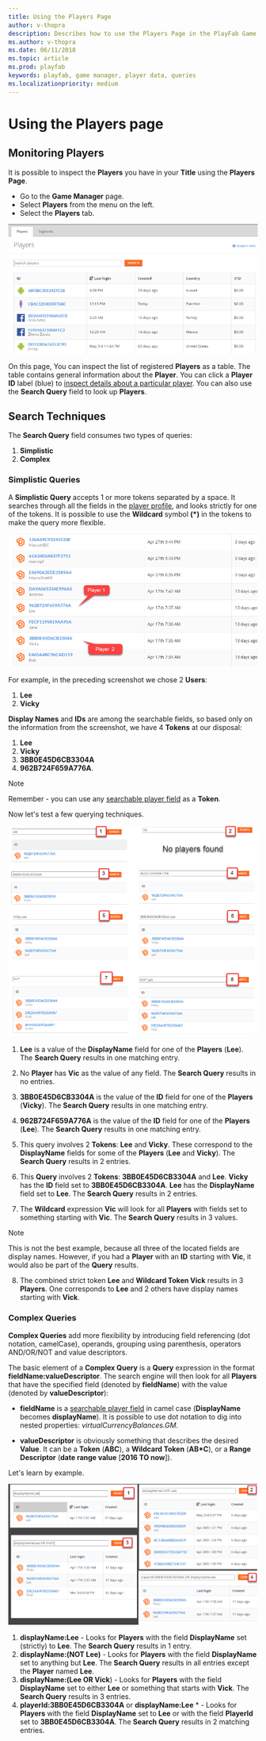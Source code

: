 ```yaml
---
title: Using the Players Page
author: v-thopra
description: Describes how to use the Players Page in the PlayFab Game Manager for simple and complex queries of player data.
ms.author: v-thopra
ms.date: 06/11/2018
ms.topic: article
ms.prod: playfab
keywords: playfab, game manager, player data, queries
ms.localizationpriority: medium
---
```


# Using the Players page

## Monitoring Players

It is possible to inspect the **Players** you have in your **Title** using the **Players Page**.

- Go to the **Game Manager** page.
- Select **Players** from the menu on the left.
- Select the **Players** tab.

![Game Manager - Players Page](media/tutorials/game-manager-players-page.png)  

On this page, You can inspect the list of registered **Players** as a table. The table contains general information about the **Player**. You can click a **Player ID** label (blue) to [inspect details about a particular player](player-details.md). You can also use the **Search Query** field to look up **Players**.

## Search Techniques

The **Search Query** field consumes two types of queries:

1. **Simplistic**
2. **Complex**

### Simplistic Queries

A **Simplistic Query** accepts 1 or more tokens separated by a space. It searches through all the fields in the [player profile](xref:titleid.playfabapi.com.admin.accountmanagement.getplayerprofile#playerprofilemodel), and looks strictly for one of the tokens. It is possible to use the **Wildcard** symbol **(*)** in the tokens to make the query more flexible.

![Game Manager - Players Page - display names and IDs](media/tutorials/game-manager-players-page-display-names-and-ids.png)  

For example, in the preceding screenshot we chose 2 **Users**:

1. **Lee**
2. **Vicky**

**Display Names** and **IDs** are among the searchable fields, so based only on the information from the screenshot, we have 4 **Tokens** at our disposal:

1. **Lee**
2. **Vicky**
3. **3BB0E45D6CB3304A**
4. **962B724F659A776A**. 

> [!NOTE] 
> Remember - you can use any [searchable player field](xref:titleid.playfabapi.com.admin.accountmanagement.getplayerprofile#playerprofilemodel) as a **Token**.

Now let's test a few querying techniques.

![Game Manager - Players Page - simplistic queries](media/tutorials/game-manager-players-page-simplistic-queries.png)  

1. **Lee** is a value of the **DisplayName** field for one of the **Players** (**Lee**). The **Search Query** results in one matching entry.

2. No **Player** has **Vic** as the value of any field. The **Search Query** results in no entries.
3. **3BB0E45D6CB3304A** is the value of the **ID** field for one of the **Players** (**Vicky**). The **Search Query** results in one matching entry.
4. **962B724F659A776A** is the value of the **ID** field for one of the **Players** (**Lee**). The **Search Query** results in one matching entry.
5. This query involves 2 **Tokens**: **Lee** and **Vicky**. These correspond to the **DisplayName** fields for some of the **Players** (**Lee** and **Vicky**). The **Search Query** results in 2 entries.
6. This **Query** involves 2 **Tokens**: **3BB0E45D6CB3304A** and **Lee**. **Vicky** has the **ID** field set to **3BB0E45D6CB3304A**. **Lee** has the **DisplayName** field set to **Lee**. The **Search Query** results in 2 entries.
7. The **Wildcard** expression **Vic** will look for all **Players** with fields set to something starting with **Vic**. The **Search Query** results in 3 values.

> [!NOTE]
> This is not the best example, because all three of the located fields are display names. However, if you had a **Player** with an **ID** starting with **Vic**, it would also be part of the **Query** results.

8. The combined strict token **Lee** and **Wildcard Token Vick** results in 3 **Players**. One corresponds to **Lee** and 2 others have display names starting with **Vick**.

### Complex Queries

**Complex Queries** add more flexibility by introducing field referencing (dot notation, camelCase), operands, grouping using parenthesis, operators AND/OR/NOT and value descriptors.

The basic element of a **Complex Query** is a **Query** expression in the format **fieldName:valueDescriptor**. The search engine will then look for all **Players** that have the  specified field (denoted by **fieldName**) with the value (denoted by **valueDescriptor**):

- **fieldName** is a [searchable player field](xref:titleid.playfabapi.com.admin.accountmanagement.getplayerprofile#playerprofilemodel) in camel case (**DisplayName** becomes **displayName**). It is possible to use dot notation to dig into nested properties: *virtualCurrencyBalances.GM*.

- **valueDescriptor** is obviously something that describes the desired **Value**. It can be a **Token** (**ABC**), a **Wildcard Token** (**AB*C**), or a **Range Descriptor** (**date range value** [**2016 TO now**]).

Let's learn by example.

![Game Manager - Players Page - complex queries](media/tutorials/game-manager-players-page-complex-queries.png)  

1. **displayName:Lee** - Looks for **Players** with the field **DisplayName** set (strictly) to **Lee**. The **Search Query** results in 1 entry.
2. **displayName:(NOT Lee)** - Looks for **Players** with the field **DisplayName** set to anything but **Lee**. The **Search Query** results in all entries except the **Player** named **Lee**.
3. **displayName:(Lee OR Vick**) - Looks for **Players** with the field **DisplayName** set to either **Lee** or something that starts with **Vick**. The **Search Query** results in 3 entries.
4. **playerId:3BB0E45D6CB3304A** or **displayName:Lee** * - Looks for **Players** with the field **DisplayName** set to **Lee** or with the field **PlayerId** set to **3BB0E45D6CB3304A**. The **Search Query** results in 2 matching entries.
